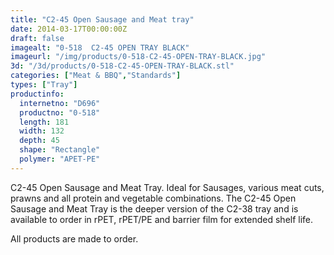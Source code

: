 ```yaml
---
title: "C2-45 Open Sausage and Meat tray"
date: 2014-03-17T00:00:00Z
draft: false
imagealt: "0-518  C2-45 OPEN TRAY BLACK"
imageurl: "/img/products/0-518-C2-45-OPEN-TRAY-BLACK.jpg"
3d: "/3d/products/0-518-C2-45-OPEN-TRAY-BLACK.stl"
categories: ["Meat & BBQ","Standards"]
types: ["Tray"]
productinfo:
  internetno: "D696"
  productno: "0-518"
  length: 181
  width: 132
  depth: 45
  shape: "Rectangle"
  polymer: "APET-PE"
---
```

C2-45 Open Sausage and Meat Tray. Ideal for Sausages, various meat cuts, prawns and all protein and vegetable combinations. The C2-45 Open Sausage and Meat Tray is the deeper version of the C2-38 tray and is available to order in rPET, rPET/PE and barrier film for extended shelf life.

All products are made to order.